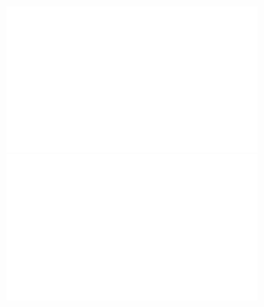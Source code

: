 
![](https://github.com/RSL2003/stats/blob/master/generated/overview.svg)
![](https://github.com/RSL2003/stats/blob/master/generated/languages.svg)

